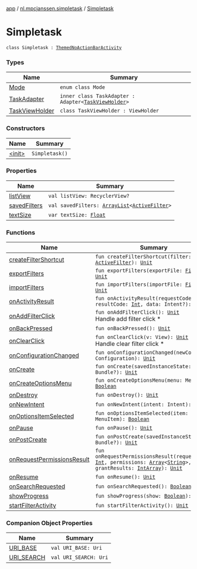 [app](../../index.md) / [nl.mpcjanssen.simpletask](../index.md) / [Simpletask](.)

# Simpletask

`class Simpletask : `[`ThemedNoActionBarActivity`](../-themed-no-action-bar-activity/index.md)

### Types

| Name | Summary |
|---|---|
| [Mode](-mode/index.md) | `enum class Mode` |
| [TaskAdapter](-task-adapter/index.md) | `inner class TaskAdapter : Adapter<`[`TaskViewHolder`](-task-view-holder/index.md)`>` |
| [TaskViewHolder](-task-view-holder/index.md) | `class TaskViewHolder : ViewHolder` |

### Constructors

| Name | Summary |
|---|---|
| [&lt;init&gt;](-init-.md) | `Simpletask()` |

### Properties

| Name | Summary |
|---|---|
| [listView](list-view.md) | `val listView: RecyclerView?` |
| [savedFilters](saved-filters.md) | `val savedFilters: `[`ArrayList`](http://docs.oracle.com/javase/6/docs/api/java/util/ArrayList.html)`<`[`ActiveFilter`](../-active-filter/index.md)`>` |
| [textSize](text-size.md) | `var textSize: `[`Float`](https://kotlinlang.org/api/latest/jvm/stdlib/kotlin/-float/index.html) |

### Functions

| Name | Summary |
|---|---|
| [createFilterShortcut](create-filter-shortcut.md) | `fun createFilterShortcut(filter: `[`ActiveFilter`](../-active-filter/index.md)`): `[`Unit`](https://kotlinlang.org/api/latest/jvm/stdlib/kotlin/-unit/index.html) |
| [exportFilters](export-filters.md) | `fun exportFilters(exportFile: `[`File`](http://docs.oracle.com/javase/6/docs/api/java/io/File.html)`): `[`Unit`](https://kotlinlang.org/api/latest/jvm/stdlib/kotlin/-unit/index.html) |
| [importFilters](import-filters.md) | `fun importFilters(importFile: `[`File`](http://docs.oracle.com/javase/6/docs/api/java/io/File.html)`): `[`Unit`](https://kotlinlang.org/api/latest/jvm/stdlib/kotlin/-unit/index.html) |
| [onActivityResult](on-activity-result.md) | `fun onActivityResult(requestCode: `[`Int`](https://kotlinlang.org/api/latest/jvm/stdlib/kotlin/-int/index.html)`, resultCode: `[`Int`](https://kotlinlang.org/api/latest/jvm/stdlib/kotlin/-int/index.html)`, data: Intent?): `[`Unit`](https://kotlinlang.org/api/latest/jvm/stdlib/kotlin/-unit/index.html) |
| [onAddFilterClick](on-add-filter-click.md) | `fun onAddFilterClick(): `[`Unit`](https://kotlinlang.org/api/latest/jvm/stdlib/kotlin/-unit/index.html)<br>Handle add filter click * |
| [onBackPressed](on-back-pressed.md) | `fun onBackPressed(): `[`Unit`](https://kotlinlang.org/api/latest/jvm/stdlib/kotlin/-unit/index.html) |
| [onClearClick](on-clear-click.md) | `fun onClearClick(v: View): `[`Unit`](https://kotlinlang.org/api/latest/jvm/stdlib/kotlin/-unit/index.html)<br>Handle clear filter click * |
| [onConfigurationChanged](on-configuration-changed.md) | `fun onConfigurationChanged(newConfig: Configuration): `[`Unit`](https://kotlinlang.org/api/latest/jvm/stdlib/kotlin/-unit/index.html) |
| [onCreate](on-create.md) | `fun onCreate(savedInstanceState: Bundle?): `[`Unit`](https://kotlinlang.org/api/latest/jvm/stdlib/kotlin/-unit/index.html) |
| [onCreateOptionsMenu](on-create-options-menu.md) | `fun onCreateOptionsMenu(menu: Menu): `[`Boolean`](https://kotlinlang.org/api/latest/jvm/stdlib/kotlin/-boolean/index.html) |
| [onDestroy](on-destroy.md) | `fun onDestroy(): `[`Unit`](https://kotlinlang.org/api/latest/jvm/stdlib/kotlin/-unit/index.html) |
| [onNewIntent](on-new-intent.md) | `fun onNewIntent(intent: Intent): `[`Unit`](https://kotlinlang.org/api/latest/jvm/stdlib/kotlin/-unit/index.html) |
| [onOptionsItemSelected](on-options-item-selected.md) | `fun onOptionsItemSelected(item: MenuItem): `[`Boolean`](https://kotlinlang.org/api/latest/jvm/stdlib/kotlin/-boolean/index.html) |
| [onPause](on-pause.md) | `fun onPause(): `[`Unit`](https://kotlinlang.org/api/latest/jvm/stdlib/kotlin/-unit/index.html) |
| [onPostCreate](on-post-create.md) | `fun onPostCreate(savedInstanceState: Bundle?): `[`Unit`](https://kotlinlang.org/api/latest/jvm/stdlib/kotlin/-unit/index.html) |
| [onRequestPermissionsResult](on-request-permissions-result.md) | `fun onRequestPermissionsResult(requestCode: `[`Int`](https://kotlinlang.org/api/latest/jvm/stdlib/kotlin/-int/index.html)`, permissions: `[`Array`](https://kotlinlang.org/api/latest/jvm/stdlib/kotlin/-array/index.html)`<`[`String`](https://kotlinlang.org/api/latest/jvm/stdlib/kotlin/-string/index.html)`>, grantResults: `[`IntArray`](https://kotlinlang.org/api/latest/jvm/stdlib/kotlin/-int-array/index.html)`): `[`Unit`](https://kotlinlang.org/api/latest/jvm/stdlib/kotlin/-unit/index.html) |
| [onResume](on-resume.md) | `fun onResume(): `[`Unit`](https://kotlinlang.org/api/latest/jvm/stdlib/kotlin/-unit/index.html) |
| [onSearchRequested](on-search-requested.md) | `fun onSearchRequested(): `[`Boolean`](https://kotlinlang.org/api/latest/jvm/stdlib/kotlin/-boolean/index.html) |
| [showProgress](show-list-view-progress.md) | `fun showProgress(show: `[`Boolean`](https://kotlinlang.org/api/latest/jvm/stdlib/kotlin/-boolean/index.html)`): `[`Unit`](https://kotlinlang.org/api/latest/jvm/stdlib/kotlin/-unit/index.html) |
| [startFilterActivity](start-filter-activity.md) | `fun startFilterActivity(): `[`Unit`](https://kotlinlang.org/api/latest/jvm/stdlib/kotlin/-unit/index.html) |

### Companion Object Properties

| Name | Summary |
|---|---|
| [URI_BASE](-u-r-i_-b-a-s-e.md) | `val URI_BASE: Uri` |
| [URI_SEARCH](-u-r-i_-s-e-a-r-c-h.md) | `val URI_SEARCH: Uri` |
